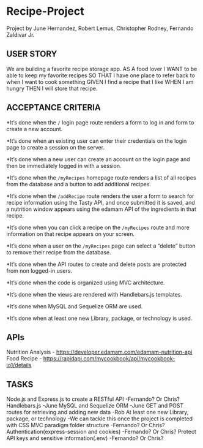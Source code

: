 # Recipe-Project
Project by June Hernandez, Robert Lemus, Christopher Rodney, Fernando Zaldivar Jr.


## USER STORY
We are building a favorite recipe storage app.
AS A food lover
I WANT to be able to keep my favorite recipes
SO THAT I have one place to refer back to when I want to cook something
GIVEN I find a recipe that I like
WHEN I am hungry 
THEN I will store that recipe.


## ACCEPTANCE CRITERIA
*It’s done when the `/` login page route renders a form to log in and form to create a new account.

*It’s done when an existing user can enter their credentials on the login page to create a session on the server.

*It’s done when a new user can create an account on the login page and then be immediately logged in with a session.

*It’s done when the `/myRecipes` homepage route renders a list of all recipes from the database and a button to add additional recipes.

*It’s done when the `/addRecipe` route renders the user a form to search for recipe information using the Tasty API, and once submitted it is saved, and a nutrition window appears using the edamam API of the ingredients in that recipe.

*It’s done when you can click a recipe on the `/myRecipes` route and more information on that recipe appears on your screen.

*It’s done when a user on the `/myRecipes` page can select a “delete” button to remove their recipe from the database.

*It’s done when the API routes to create and delete posts are protected from non logged-in users.

*It’s done when the code is organized using MVC architecture.

*It’s done when the views are rendered with Handlebars.js templates.

*It’s done when MySQL and Sequelize ORM are used.

*It’s done when at least one new Library, package, or technology is used.

## APIs
Nutrition Analysis - https://developer.edamam.com/edamam-nutrition-api
Food Recipe - https://rapidapi.com/mycookbook/api/mycookbook-io1/details


## TASKS
Node.js and Express.js to create a RESTful API
	-Fernando? Or Chris?
Handlebars.js
	-June
MySQL and Sequelize ORM
	-June
GET and POST routes for retrieving and adding new data
	-Rob
At least one new Library, package, or technology 
	-We can tackle this once the project is completed with CSS
MVC paradigm folder structure
	-Fernando? Or Chris?
Authentication(express-session and cookies)
	-Fernando? Or Chris?
Protect API keys and sensitive information(.env)
	-Fernando? Or Chris?



